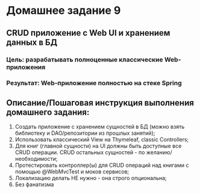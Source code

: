 # Домашнее задание 9
## CRUD приложение с Web UI и хранением данных в БД

### Цель: разрабатывать полноценные классические Web-приложения
### Результат: Web-приложение полностью на стеке Spring

## Описание/Пошаговая инструкция выполнения домашнего задания:

1. Создать приложение с хранением сущностей в БД (можно взять библиотеку и DAO/репозитории из прошлых занятий);
2. Использовать классический View на Thymeleaf, classic Controllers;
3. Для книг (главной сущности) на UI должны быть доступные все CRUD операции. CRUD остальных сущностей - по желанию/необходимости;
4. Протестировать контроллер(ы) для CRUD операций над книгами с помощью @WebMvcTest и моков сервисов;
5. Локализацию делать НЕ нужно - она строго опциональна;
6. Без фанатизма